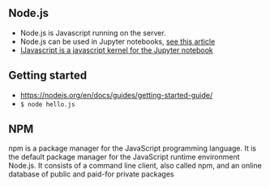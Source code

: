 ## Node.js
* Node.js is Javascript running on the server.
* Node.js can be used in Jupyter notebooks, [see this article](https://medium.com/ibm-watson-data-lab/nodebooks-node-js-data-science-notebooks-aa140bea21ba)
* [IJavascript is a javascript kernel for the Jupyter notebook](https://github.com/n-riesco/ijavascript)

## Getting started
* https://nodejs.org/en/docs/guides/getting-started-guide/
* `$ node hello.js`

## NPM
npm is a package manager for the JavaScript programming language. It is the default package manager for the JavaScript runtime environment Node.js. It consists of a command line client, also called npm, and an online database of public and paid-for private packages